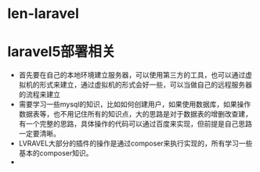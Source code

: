 # len-laravel

# laravel5部署相关
  - 首先要在自己的本地环境建立服务器，可以使用第三方的工具，也可以通过虚拟机的形式来建立，通过虚拟机的形式会好一些，可以当做自己的远程服务器的流程来建立
  - 需要学习一些mysql的知识，比如如何创建用户，如果使用数据库，如果操作数据表等，也不用记住所有的知识点，大的思路是对于数据表的增删改查建，有一个完整的思路，具体操作的代码可以通过百度来实现，但前提是自己思路一定要清晰。
  - LVRAVEL大部分的插件的操作是通过composer来执行实现的，所有学习一些基本的composer知识。
  - 
